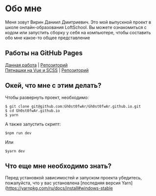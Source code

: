 # Обо мне
Меня зовут Вирин Даниил Дмитриевич. Это мой выпускной проект в школе онлайн-образования LoftSchool. Вы можете ознакомиться с кодом или запустить сборку у себя на компьютере, чтобы составить обо мне какое-то общее представление

## Работы на GitHub Pages
[Данная работа](https://gh0st0fwar.github.io/dist/index.html) | [Репозиторий](https://github.com/Gh0st0fwAr/Gh0st0fwAr.github.io)  
[Пятнашки на Vue и SCSS](https://gh0st0fwar.github.io/blackwalltask/dist/) | [Репозиторий](https://github.com/Gh0st0fwAr/blackwalltask)

## Окей, что мне с этим делать?
Чтобы развернуть проект, необходимо: 

    $ git clone git@github.com:Gh0st0fwAr/Gh0st0fwAr.github.io.git
    $ cd Gh0st0fwAr.github.io
    $ yarn

А также запустить скрипт:

    $npm run dev
    
Или 
    
    $yarn dev

## Что еще мне необходимо знать?
Перед установкой зависимостей и запуском проекта убедитесь, пожалуйста, что у вас установлена [последняя версия Yarn](https://yarnpkg.com/ru/docs/install#windows-stable
